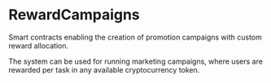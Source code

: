 # RewardCampaigns
Smart contracts enabling the creation of promotion campaigns with custom reward allocation.

The system can be used for running marketing campaigns, where users are rewarded per task in any available cryptocurrency token.
